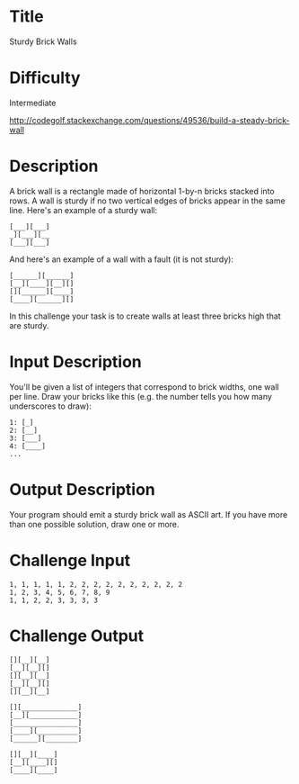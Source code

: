 # Title

Sturdy Brick Walls

# Difficulty

Intermediate

http://codegolf.stackexchange.com/questions/49536/build-a-steady-brick-wall

# Description

A brick wall is a rectangle made of horizontal 1-by-n bricks stacked into rows. A wall is sturdy if no two vertical edges of bricks appear in the same line. Here's an example of a sturdy wall:

	[___][___]
	_][___][__
	[___][___]

And here's an example of a wall with a fault (it is not sturdy):

	[______][______]   
	[__][____][__][]   
	[][______][____]   
	[____][______][]   

In this challenge your task is to create walls at least three bricks high that are sturdy.

# Input Description

You'll be given a list of integers that correspond to brick widths, one wall per line. Draw your bricks like this (e.g. the number tells you how many underscores to draw):

	1: [_]
	2: [__]
	3: [___]
	4: [____]
	...

# Output Description

Your program should emit a sturdy brick wall as ASCII art. If you have more than one possible solution, draw one or more.

# Challenge Input

	1, 1, 1, 1, 1, 2, 2, 2, 2, 2, 2, 2, 2, 2, 2
	1, 2, 3, 4, 5, 6, 7, 8, 9
	1, 1, 2, 2, 3, 3, 3, 3

# Challenge Output

	[][__][__]
	[__][__][]
	[][__][__]
	[__][__][]
	[][__][__]

	[][______________]
	[__][____________]
	[________________]
	[____][__________]
	[______][________]

	[][__][____]
	[__][____][]
	[____][____]
